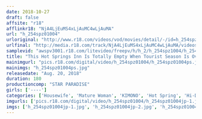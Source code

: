 ```yaml
---
date: 2018-10-27
draft: false
affsite: "r18"
afflinkr18: "NjA4LjEuMS4xLjAuMC4wLjAuMA"
url: "h_254spz01004"
urloriginal: "http://www.r18.com/videos/vod/movies/detail/-/id=h_254spz01004"
urlfinal: "http://media.r18.com/track/NjA4LjEuMS4xLjAuMC4wLjAuMA/videos/vod/movies/detail/-/id=h_254spz01004"
samplevid: "awspv3001.r18.com/litevideo/freepv/h/h_2/h_254spz1004/h_254spz1004_dmb_w.mp4"
title: "This Hot Springs Inn Is Totally Empty When Tourist Season Is Over I Tried Giving The Elder Sister Waitress A Tip And She Gave Me Some Secret Extra Service 180 Minutes"
mainimgurl: "pics.r18.com/digital/video/h_254spz01004/h_254spz01004ps.jpg"
mainimgs: "h_254spz01004ps.jpg"
releasedate: "Aug. 20, 2018"
duration: 180
productioncomp: "STAR PARADISE"
girls: ['----']
categories: ['Housewife', 'Mature Woman', 'KIMONO', 'Hot Spring', 'Hi-Def']
imgurls: ['pics.r18.com/digital/video/h_254spz01004/h_254spz01004jp-1.jpg', 'pics.r18.com/digital/video/h_254spz01004/h_254spz01004jp-2.jpg', 'pics.r18.com/digital/video/h_254spz01004/h_254spz01004jp-3.jpg', 'pics.r18.com/digital/video/h_254spz01004/h_254spz01004jp-4.jpg', 'pics.r18.com/digital/video/h_254spz01004/h_254spz01004jp-5.jpg', 'pics.r18.com/digital/video/h_254spz01004/h_254spz01004jp-6.jpg', 'pics.r18.com/digital/video/h_254spz01004/h_254spz01004jp-7.jpg', 'pics.r18.com/digital/video/h_254spz01004/h_254spz01004jp-8.jpg', 'pics.r18.com/digital/video/h_254spz01004/h_254spz01004jp-9.jpg', 'pics.r18.com/digital/video/h_254spz01004/h_254spz01004jp-10.jpg', 'pics.r18.com/digital/video/h_254spz01004/h_254spz01004jp-11.jpg', 'pics.r18.com/digital/video/h_254spz01004/h_254spz01004jp-12.jpg', 'pics.r18.com/digital/video/h_254spz01004/h_254spz01004jp-13.jpg', 'pics.r18.com/digital/video/h_254spz01004/h_254spz01004jp-14.jpg', 'pics.r18.com/digital/video/h_254spz01004/h_254spz01004jp-15.jpg', 'pics.r18.com/digital/video/h_254spz01004/h_254spz01004jp-16.jpg', 'pics.r18.com/digital/video/h_254spz01004/h_254spz01004jp-17.jpg', 'pics.r18.com/digital/video/h_254spz01004/h_254spz01004jp-18.jpg', 'pics.r18.com/digital/video/h_254spz01004/h_254spz01004jp-19.jpg', 'pics.r18.com/digital/video/h_254spz01004/h_254spz01004jp-20.jpg']
imgs: ['h_254spz01004jp-1.jpg', 'h_254spz01004jp-2.jpg', 'h_254spz01004jp-3.jpg', 'h_254spz01004jp-4.jpg', 'h_254spz01004jp-5.jpg', 'h_254spz01004jp-6.jpg', 'h_254spz01004jp-7.jpg', 'h_254spz01004jp-8.jpg', 'h_254spz01004jp-9.jpg', 'h_254spz01004jp-10.jpg', 'h_254spz01004jp-11.jpg', 'h_254spz01004jp-12.jpg', 'h_254spz01004jp-13.jpg', 'h_254spz01004jp-14.jpg', 'h_254spz01004jp-15.jpg', 'h_254spz01004jp-16.jpg', 'h_254spz01004jp-17.jpg', 'h_254spz01004jp-18.jpg', 'h_254spz01004jp-19.jpg', 'h_254spz01004jp-20.jpg']
---
```

